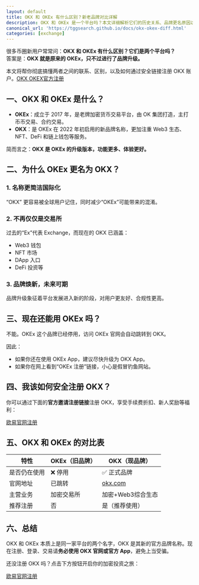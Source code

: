 ```yaml
---
layout: default
title: OKX 和 OKEx 有什么区别？新老品牌对比详解
description: OKX 和 OKEx 是一个平台吗？本文详细解析它们的历史关系、品牌更名原因以及用户如何安全注册OKX，避免误入钓鱼网站。
canonical_url: 'https://tggsearch.github.io/docs/okx-okex-diff.html'
categories: [exchange]
---
```

很多币圈新用户常常问：**OKX 和 OKEx 有什么区别？它们是两个平台吗？**  
答案是：**OKX 就是原来的 OKEx，只不过进行了品牌升级。**

本文将帮你彻底搞懂两者之间的联系、区别，以及如何通过安全链接注册 OKX 账户。[OKX OKEX官方注册](./302.html?target=https://www.lywebuuz.com/join/90884854)

## 一、OKX 和 OKEx 是什么？

- **OKEx**：成立于 2017 年，是老牌加密货币交易平台，由 OK 集团打造，主打币币交易、合约交易。
- **OKX**：是 OKEx 在 2022 年初启用的新品牌名称，更加注重 Web3 生态、NFT、DeFi 和链上钱包等服务。

简而言之：**OKX 是 OKEx 的升级版本，功能更多、体验更好。**

## 二、为什么 OKEx 更名为 OKX？

### 1. 名称更简洁国际化  
“OKX” 更容易被全球用户记住，同时减少“OKEx”可能带来的混淆。

### 2. 不再仅仅是交易所  
过去的“Ex”代表 Exchange，而现在的 OKX 已涵盖：
- Web3 钱包
- NFT 市场
- DApp 入口
- DeFi 投资等

### 3. 品牌焕新，未来可期  
品牌升级象征着平台发展进入新的阶段，对用户更友好、合规性更高。

## 三、现在还能用 OKEx 吗？

不能。OKEx 这个品牌已经停用，访问 OKEx 官网会自动跳转到 OKX。

因此：
- 如果你还在使用 OKEx App，建议尽快升级为 OKX App。
- 如果你在网上看到“OKEx 注册”链接，小心是假冒钓鱼网站。

## 四、我该如何安全注册 OKX？

你可以通过下面的**官方邀请注册链接**注册 OKX，享受手续费折扣、新人奖励等福利：

<div class='register-button'>
  <a href='./302.html?target=https://www.lywebuuz.com/join/90884854' class='content-btn' target='_blank'>欧易官网注册</a>
</div>

## 五、OKX 和 OKEx 的对比表

| 特性            | OKEx（旧品牌） | OKX（现品牌）     |
|-----------------|----------------|--------------------|
| 是否仍在使用    | ❌ 停用         | ✅ 正式品牌         |
| 官网地址        | 已跳转         | [okx.com](https://www.okx.com) |
| 主营业务        | 加密交易所     | 加密+Web3综合生态  |
| 推荐注册        | 否             | 是（推荐使用）     |

## 六、总结

OKX 和 OKEx 本质上是同一家平台的两个名字，OKX 是其新的官方品牌名称。现在注册、登录、交易请**务必使用 OKX 官网或官方 App**，避免上当受骗。

还没注册 OKX 吗？点击下方按钮开启你的加密投资之旅：

<div class='register-button'>
  <a href='./302.html?target=https://www.lywebuuz.com/join/90884854' class='content-btn' target='_blank'>欧易官网注册</a>
</div>